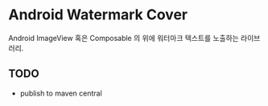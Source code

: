 # Android Watermark Cover

Android ImageView 혹은 Composable 의 위에 워터마크 텍스트를 노출하는 라이브러리.



## TODO
- publish to maven central